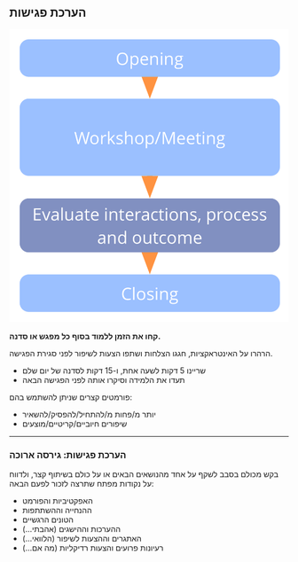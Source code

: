 ## הערכת פגישות

![right,fit](img/meetings/evaluate-interactions.png)

**קחו את הזמן ללמוד בסוף כל מפגש או סדנה.**

הרהרו על האינטראקציות, חגגו הצלחות ושתפו הצעות לשיפור לפני סגירת הפגישה.

- שריינו 5 דקות לשעה אחת, ו-15 דקות לסדנה של יום שלם
- תעדו את הלמידה וסיקרו אותה לפני הפגישה הבאה

פורמטים קצרים שניתן להשתמש בהם:

- יותר מ/פחות מ/להתחיל/להפסיק/להשאיר
- שיפורים חיוביים/קריטיים/מוצעים

* * *

### הערכת פגישות: גירסה ארוכה

בקש מכולם בסבב לשקף על אחד מהנושאים הבאים או על כולם בשיתוף קצר, ולדווח על נקודות מפתח שתרצה לזכור לפעם הבאה:

- האפקטיביות והפורמט
- ההנחייה וההשתתפות
- הטונים הרגשיים
- ההערכות וההישגים (אהבתי...)
- האתגרים וההצעות לשיפור (הלוואי...)
- רעיונות פרועים והצעות רדיקליות (מה אם...)